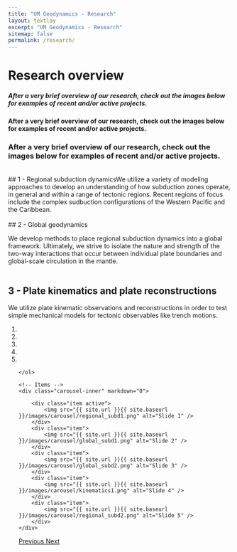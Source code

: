 ```yaml
---
title: "UM Geodynamics - Research"
layout: textlay
excerpt: "UM Geodynamics - Research"
sitemap: false
permalink: /research/
---
```


# Research overview
<h5>After a very brief overview of our research, check out the images below for examples of recent and/or active projects.</h5>
<h4>After a very brief overview of our research, check out the images below for examples of recent and/or active projects.</h4>
<h3>After a very brief overview of our research, check out the images below for examples of recent and/or active projects.</h3>
<br>
## 1 - Regional subduction dynamics 
 ​
We utilize a variety of modeling approaches to develop an understanding of how subduction zones operate, in general and within a range of tectonic regions. Recent regions of focus include the complex sudbuction configurations of the Western Pacific and the Caribbean.
<br>
<br>
## 2 - Global geodynamics

We develop methods to place regional subduction dynamics into a global framework. Ultimately, we strive to isolate the nature and strength of the two-way interactions that occur between individual plate boundaries and global-scale circulation in the mantle.
<br>
<br>
## 3 - Plate kinematics and plate reconstructions

We utilize plate kinematic observations and reconstructions in order to test simple mechanical models for tectonic observables like trench motions.

<div markdown="0" id="carousel" class="carousel slide" data-ride="carousel" data-interval="false" data-pause="hover" >
    <!-- Menu -->
    <ol class="carousel-indicators">
        <li data-target="#carousel" data-slide-to="0" class="active"></li>
        <li data-target="#carousel" data-slide-to="1"></li>
        <li data-target="#carousel" data-slide-to="2"></li>
        <li data-target="#carousel" data-slide-to="3"></li>
        <li data-target="#carousel" data-slide-to="4"></li>

    </ol>

    <!-- Items -->
    <div class="carousel-inner" markdown="0">

        <div class="item active">
            <img src="{{ site.url }}{{ site.baseurl }}/images/carousel/regional_subd1.png" alt="Slide 1" />
        </div>
        <div class="item">
            <img src="{{ site.url }}{{ site.baseurl }}/images/carousel/global_subd1.png" alt="Slide 2" />
        </div>
        <div class="item">
            <img src="{{ site.url }}{{ site.baseurl }}/images/carousel/global_subd2.png" alt="Slide 3" />
        </div>
        <div class="item">
            <img src="{{ site.url }}{{ site.baseurl }}/images/carousel/kinematics1.png" alt="Slide 4" />
        </div>
        <div class="item">
            <img src="{{ site.url }}{{ site.baseurl }}/images/carousel/regional_subd2.png" alt="Slide 5" />
        </div>
    </div>
  <a class="left carousel-control" href="#carousel" role="button" data-slide="prev">
    <span class="glyphicon glyphicon-chevron-left" aria-hidden="true"></span>
    <span class="sr-only">Previous</span>
  </a>
  <a class="right carousel-control" href="#carousel" role="button" data-slide="next">
    <span class="glyphicon glyphicon-chevron-right" aria-hidden="true"></span>
    <span class="sr-only">Next</span>
  </a>
</div>
